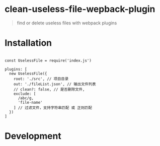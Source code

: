 # clean-useless-file-wepback-plugin

> find or delete useless files with webpack plugins

# Installation

```shell

const UselessFile = require('index.js')

plugins: [
  new UselessFile({
    root: './src', // 项目目录
    out: './fileList.json', // 输出文件列表
    // clean?: false, // 是否删除文件,
    exclude: [
      /abc/g,
      'file-name'
    ] // 过滤文件，支持字符串匹配 或 正则匹配
  })
]

```

# Development
